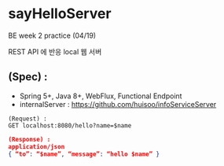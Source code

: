 # sayHelloServer
BE week 2 practice (04/19)

REST API 에 반응 local 웹 서버

## (Spec) :
- Spring 5+, Java 8+, WebFlux, Functional Endpoint
- internalServer : https://github.com/huisoo/infoServiceServer

```
(Request) :
GET localhost:8080/hello?name=$name
```

```json
(Response) :
application/json
{ “to”: “$name”, “message”: “hello $name” }
```
